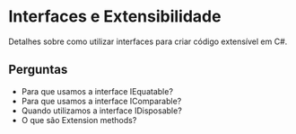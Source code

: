 # Interfaces e Extensibilidade

Detalhes sobre como utilizar interfaces para criar código extensível em C#.

## Perguntas

- Para que usamos a interface IEquatable?
- Para que usamos a interface IComparable?
- Quando utilizamos a interface IDisposable?
- O que são Extension methods?